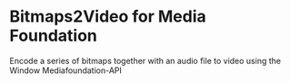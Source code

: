 # Bitmaps2Video for Media Foundation
 Encode a series of bitmaps together with an audio file to video using the Window Mediafoundation-API
